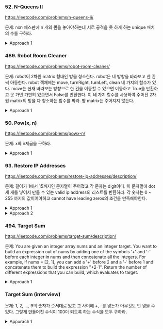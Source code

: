 ### 52. N-Queens II

https://leetcode.com/problems/n-queens-ii/

문제: nxn 체스판에 n 개의 퀸을 놓아야하는데 서로 공격을 못 하게 하는 unique 배치의 수를 구하라.

<details><summary>Approach 1</summary>

same column, same row, diagonal, anti-diagonal 을 피해서 배치해야한다.   

- 같은 row를 피하는 방법으로는 각 작업마다 하나의 row씩 늘려서 배치하는 것이 있다.   
- 같은 column을 피하는 방법으로는 column set을 만들어서 set 안에 있는지 확인할 수 있다.   
- diagonal과 anti-diagonal이 조금 독특한데 diagonal position에 있으려면 `(compare_row - compare_col) == (cur_row - cur_col)` 이 되어야 하고, 
anti-diagonal position에 있으려면 `(compare_row + compare_col) == (cur_row + cur_col)` 가 되어야한다.   
따라서 row-col 을 보관하는 diagonal set과 row+col 을 보관하는 anti-diagonal set을 갖고 비교하면 된다.   

recursion으로 row를 늘려가면서 invalid한 순간 멈추고 backtracking하여 다음 candidate를 검증하면 된다.   




```python
    def totalNQueens(self, n: int) -> int:
        def get_valid_positions(row, diag_set, anti_diag_set, col_set):
            if row == n:  # base case 잊지 말기
                return 1
            res = 0
            for i in range(n):
                cur_diag = row - i
                cur_anti_diag = row + i
                if i not in col_set and cur_diag not in diag_set and cur_anti_diag not in anti_diag_set:
                    col_set.add(i)
                    diag_set.add(cur_diag)
                    anti_diag_set.add(cur_anti_diag)
                    res += get_valid_positions(row+1, diag_set, anti_diag_set, col_set)
                    col_set.remove(i)
                    diag_set.remove(cur_diag)
                    anti_diag_set.remove(cur_anti_diag)
            
            return res
        
        res = 0
        for i in range(n):
            diag_set = set()  # stores row-col values
            anti_diag_set = set()  # stores row+col values
            col_set = set()

            diag_set.add(-i)
            anti_diag_set.add(i)
            col_set.add(i)
            res += get_valid_positions(1, diag_set, anti_diag_set, col_set)
        return res

```

Complexity:   
- O(N!) / O(N) set 비교하는 건 O(1)이니까 처음에 N개, 그 다음에 N-1, ... 해서 N!이다.    


</details>











### 489. Robot Room Cleaner

https://leetcode.com/problems/robot-room-cleaner/

문제: robot이 2차원 matrix 형태인 방을 청소한다. robot은 네 방향을 바라보고 한 칸씩 아동한다. 
robot 객체에는 move, turnRight, turnLeft, clean 네 가지의 함수가 있다. move는 현재 바라보는 방향으로 한 칸을 이동할 수 있으면 이동하고 True를 반환하고 못 가면 가만히 있으면서 False를 반환한다.
이 네 가지 함수를 사용하여 주어진 2차원 matrix의 방을 다 청소하는 함수를 짜라. 방 matrix는 주어지지 않는다.

<details><summary>Approach 1</summary>

방문한 곳은 다시 방문하지 않는 것이 좋다. 따라서 visited set을 만들어서 들고 다닌다. 
4 방향 다 살펴봤을 때 더이상 갈 곳이 없다면 처음의 위치로 backtracking을 한다. 이렇게 함으로써 맨 처음 기준으로 네 방향을 다 탐색할 수가 있다.

DFS 랑 비슷하다. DFS에서는 child 두 개 중 하나를 골라서 끝까지 갔다가 backtracking해서 나머지 하나로 또 끝까지 간다. robot clean의 경우는 child가 네 개인 상황으로 생각하면 된다. 
한 방향을 끝까지 탐색해서 더 갈 곳이 없으면 backtrack해서 원래 자리로 돌아온 뒤 다른 child로 가야한다.
    
```python
class Solution:
    def cleanRoom(self, robot):
        directions = [(0,1), (1,0), (0,-1), (-1,0)]
        visited = set()
        
        def move_back():
            robot.turnRight()
            robot.turnRight()
            robot.move()
            robot.turnRight()
            robot.turnRight()
        
        def helper(pos, direction):  # directions: 0-up, 1-right, 2-down, 3-left
            if pos in visited:
                return
            robot.clean()
            visited.add(pos)
            for i in range(4):
                next_direction = (direction + i) % 4
                dx, dy = directions[next_direction]
                next_pos = (pos[0]+dx, pos[1]+dy)
                if next_pos not in visited and robot.move():
                    helper(next_pos, next_direction)
                    move_back()
                robot.turnRight()
        
        helper((0, 0), 0)
```

</details>







### 50. Pow(x, n)

https://leetcode.com/problems/powx-n/

문제: x의 n제곱을 구하라.


<details><summary>Approach 1</summary>

`x^n = x^(n//2) * x^(n//2) * x^(n%2)` => base case는 exponent가 0 혹은 1일 때이다.

```py
def myPow(self, x: float, n: int) -> float:
    @lru_cache(maxsize=None)
    def get_pow(base, exponent):
        if exponent == 0:
            return 1
        elif exponent % 2 == 0:
            return get_pow(base * base, exponent // 2)
        else:
            return base * get_pow(base * base, (exponent - 1) // 2)

    f = get_pow(x, abs(n))
    
    return float(f) if n >= 0 else 1/f
```

</details>







### 93. Restore IP Addresses

https://leetcode.com/problems/restore-ip-addresses/description/

문제: 길이가 1에서 15까지인 문자열이 주어졌고 각 문자는 digit이다. 이 문자열에 dot 세 개를 넣어서 만들 수 있는 valid ip address의 리스트를 반환하라. 
각 숫자는 0 ~ 255 까지의 값이어야하고 cannot have leading zeros의 조건을 만족해야한다.

<details><summary>Approach 1</summary>

iterative한 건, is_valid(start_idx, end_idx)를 만들어 놓고 3중 for 문을 통해 각 위치에 dot을 넣는 것이다. 그래서 만들어진 4개의 part가 다 valid하면 정답에 추가한다.    

```python
def restoreIpAddresses(self, s: str) -> List[str]:
    n = len(s)
    if n > 12 or n < 4:
        return []

    @lru_cache(maxsize=None)
    def get_valid_value_or_none(start_idx, end_idx):
        if end_idx - start_idx >= 3:
            return None
        if start_idx != end_idx and s[start_idx] == '0':
            return None
        value = 0
        right = end_idx
        while start_idx <= right:
            value += int(s[right]) * pow(10, end_idx - right)
            right -= 1
        if 0 <= value <= 255:
            return s[start_idx: end_idx+1]
        return None

    ans = []
    for i in range(3):
        for j in range(i+1, n-1):
            if j >= i+4:
                break
            for k in range(j+1, n-1):
                if k >= j+4:
                    break
                first = get_valid_value_or_none(0, i)
                second = get_valid_value_or_none(i+1, j)
                third = get_valid_value_or_none(j+1, k)
                fourth = get_valid_value_or_none(k+1, n-1)
                if any(res is None for res in [first, second, third, fourth]):
                    continue
                ans.append('.'.join([first, second, third, fourth]))

    return ans
```

</details>
    

<details><summary>Approach 2</summary>
    
backtracking하는 건, dots 위치 리스트를 갖고 다니면서 backtrack 시작하기 전에 dots.append(cur_dot_idx)하고 끝나면 dots.pop() 을 한다.   
각 dot마다 iterate할 때는 세 번만 iterate하면 된다.   


```python
    def restoreIpAddresses(self, s: str) -> List[str]:
        n = len(s)
        ans = []
        @lru_cache(maxsize=None)
        def get_valid_seq_or_none(start_idx, end_idx):
            if end_idx - start_idx >= 3 or end_idx >= n:
                return None
            if start_idx != end_idx and s[start_idx] == '0':
                return None
            value = 0
            right = end_idx
            while start_idx <= right:
                value += int(s[right]) * pow(10, end_idx - right)
                right -= 1
            if 0 <= value <= 255:
                return s[start_idx: end_idx+1]
            return None
        
        tmp_list = []
        def backtrack(start_idx, remained_dots):
            if start_idx >= n:
                return
            if remained_dots == 0:
                valid_seq = get_valid_seq_or_none(start_idx, n-1)
                if valid_seq:
                    tmp_list.append(valid_seq)
                    ans.append('.'.join(tmp_list))
                    tmp_list.pop()

            # start idx is the very next idx of the latest dot
            # Verify if valid and put dot
            for i in range(3):
                valid_seq = get_valid_seq_or_none(start_idx, start_idx + i)
                if valid_seq:
                    tmp_list.append(valid_seq)
                    backtrack(start_idx + i + 1, remained_dots - 1)
                    tmp_list.pop()

        
        backtrack(0, 3)
        return ans
```


내 솔루션. 어떻게 풀긴 풀었네. 80%


```py
    def restoreIpAddresses(self, s: str) -> List[str]:
        if len(s) < 4:
            return []
        
        def is_valid(target):
            if len(target) == 1:
                return True
            if len(target) == 2 and target[0] != '0':
                return True
            if len(target) == 3 and target[0] != '0' and int(target) < 256:
                return True
            return False
        
        def get_ip(raw_str, dots):
            tmp = []
            prev = 0
            for dot in dots:
                tmp.append(raw_str[prev:dot+1])
                prev = dot + 1
            tmp.append(raw_str[prev:])
            return '.'.join(tmp)


        def get_possible_ips(cur_idx, dots, res):
            # if last_dot_idx is i, it means that there's a dot just after i-th character
            if len(dots) > 3:
                return
            if len(dots) == 0:  
                # initial condition
                last_dot_idx = -1
            else:
                last_dot_idx = dots[-1]

            if cur_idx == len(s):
                # when reached the right end, add to the result if the last section is valid
                if len(dots) == 3:
                    if is_valid(s[last_dot_idx+1:]):
                        res.append(get_ip(s, dots))
                return

            if cur_idx - last_dot_idx > 3:
                return
            if is_valid(s[last_dot_idx+1:cur_idx+1]):
                get_possible_ips(cur_idx+1, dots, res)
                dots.append(cur_idx)
                get_possible_ips(cur_idx+1, dots, res)
                dots.pop()
        
        res = []
        get_possible_ips(0, [], res)
        return res
```

</details>






### 494. Target Sum

https://leetcode.com/problems/target-sum/description/

문제: You are given an integer array nums and an integer target. 
You want to build an expression out of nums by adding one of the symbols '+' and '-' before each integer in nums and then concatenate all the integers. 
For example, if nums = [2, 1], you can add a '+' before 2 and a '-' before 1 and concatenate them to build the expression "+2-1". 
Return the number of different expressions that you can build, which evaluates to target. 

<details><summary>Approach 1</summary>

전형적인 backtracking 문제이다.

```py
    def findTargetSumWays(self, nums: List[int], target: int) -> int:
        @lru_cache(maxsize=None)
        def backtrack(idx, current_sum):
            if idx == len(nums):
                if current_sum == target:
                    return 1
                return 0
            
            plus_res = backtrack(idx+1, current_sum + nums[idx])  # 여기서 recursive하게 들어갈 때랑 
            minus_res = backtrack(idx+1, current_sum - nums[idx])  # 여기서 들어갈 때랑 겹칠 수가 있다. 그 부분을 lru_cache로 최적화한다.
            
            return plus_res + minus_res
            
        
        res = backtrack(0, 0)
        return res
```

</details>





### Target Sum (interview)

문제: 1, 2, ..., 9의 숫자가 순서대로 있고 그 사이에 +, -를 넣든가 아무것도 안 넣을 수 있다. 그렇게 만들어진 수식이 100이 되도록 하는 수식을 모두 구하라.

<details><summary>Apporach 1</summary>

```py
def find_expressions(target):
    def backtrack(start, expression, current_sum):
        if start == 9:
            if current_sum == target:
                expressions.append(expression)
            return

        # Try adding the next number
        backtrack(start + 1, expression + '+' + str(start + 1), current_sum + (start + 1))
        
        # Try subtracting the next number
        backtrack(start + 1, expression + '-' + str(start + 1), current_sum - (start + 1))
        
        # Try concatenating the next number
        new_number = int(str(start) + str(start + 1))
        backtrack(start + 2, expression + str(new_number), current_sum + new_number)

        # Target이 100이 아니라면 두 개를 연결하는 것 말고 세 개를 연결하는 것도 고려해야할 것 같다.

    expressions = []
    backtrack(1, '1', 1)
    return expressions

target_number = 100  # Change this to your target number
result = find_expressions(target_number)
for expression in result:
    print(expression)
```

</details>


